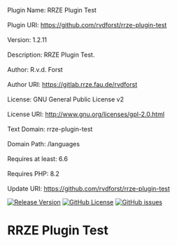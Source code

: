 <!-- BEGIN PLUGIN DATA -->
Plugin Name:        RRZE Plugin Test<br><br>Plugin URI:         https://github.com/rvdforst/rrze-plugin-test<br><br>Version:            1.2.11<br><br>Description:        RRZE Plugin Test.<br><br>Author:             R.v.d. Forst<br><br>Author URI:         https://gitlab.rrze.fau.de/rvdforst<br><br>License:            GNU General Public License v2<br><br>License URI:        http://www.gnu.org/licenses/gpl-2.0.html<br><br>Text Domain:        rrze-plugin-test<br><br>Domain Path:        /languages<br><br>Requires at least:  6.6<br><br>Requires PHP:       8.2<br><br>Update URI:         https://github.com/rvdforst/rrze-plugin-test
<!-- END PLUGIN DATA -->

[![Release Version](https://img.shields.io/github/v/release/rvdforst/rrze-plugin-test?label=Release+Version)](https://github.com/rvdforst/rrze-plugin-test/releases/)
[![GitHub License](https://img.shields.io/github/license/rvdforst/rrze-plugin-test)](https://github.com/rvdforst/rrze-plugin-test)
[![GitHub issues](https://img.shields.io/github/issues/rvdforst/rrze-plugin-test)](https://github.com/rvdforst/rrze-plugin-test/issues)


# RRZE Plugin Test
